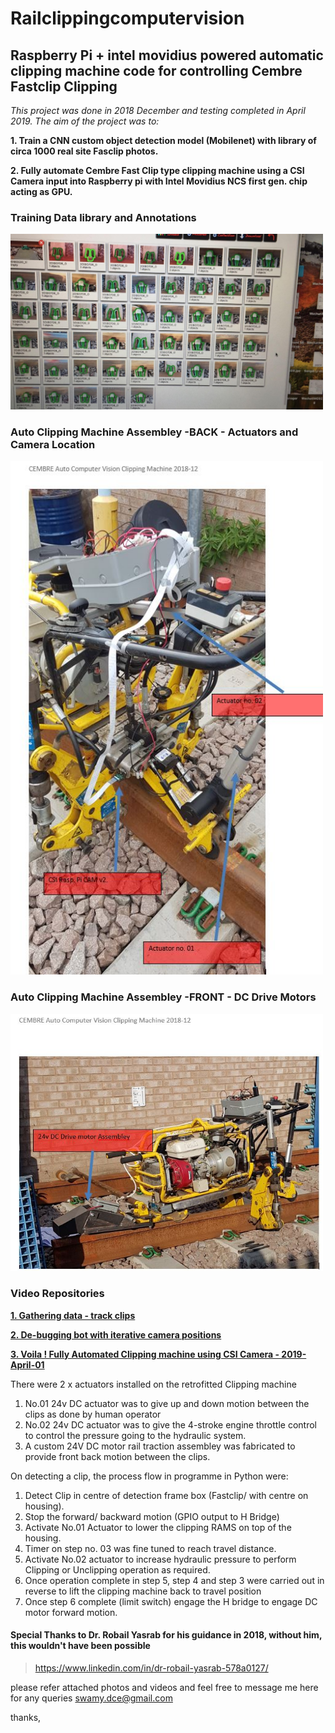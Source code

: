 # Railclippingcomputervision

## Raspberry Pi + intel movidius powered automatic clipping machine code for controlling Cembre Fastclip Clipping

_This project was done in 2018 December and testing completed in April 2019. The aim of the project was to:_ 

**1. Train a CNN custom object detection model (Mobilenet) with library of circa 1000 real site Fasclip photos.**

**2. Fully automate Cembre Fast Clip type clipping machine using a CSI Camera input into Raspberry pi with Intel Movidius NCS first gen. chip acting as GPU.**

### Training Data library and Annotations
<img src="images/IMG-20180711-WA0001.jpg" width="500" >

### Auto Clipping Machine Assembley -BACK -  Actuators and Camera Location
<img src="images/testrigmarkup1.JPG" width="500" >

### Auto Clipping Machine Assembley -FRONT - DC Drive Motors
<img src="images/testrigmarkup2.JPG" width="500" >

### Video Repositories
[**1. Gathering data - track clips**](https://youtu.be/IrTTT1wQgpsE)

[**2. De-bugging bot with iterative camera positions**](https://youtu.be/BeFUDPnRAoE)

[**3. Voila ! Fully Automated Clipping machine using CSI Camera - 2019-April-01**](https://youtu.be/jqsyzdLeAmE)

There were 2 x actuators installed on the retrofitted Clipping machine
1. No.01 24v DC actuator was to give up and down motion between the clips as done by human operator
2. No.02 24v DC actuator was to give the 4-stroke engine throttle control to control the pressure going to the hydraulic system.
3. A custom 24V DC motor rail traction assembley was fabricated to provide front back motion between the clips.

On detecting a clip, the process flow in programme in Python were:

1. Detect Clip in centre of detection frame box (Fastclip/ with centre on housing).
2. Stop the forward/ backward motion (GPIO output to H Bridge)
3. Activate No.01 Actuator to lower the clipping RAMS on top of the housing.
4. Timer on step no. 03 was fine tuned to reach travel distance.
5. Activate No.02 actuator to increase hydraulic pressure to perform Clipping or Unclipping operation as required.
6. Once operation complete in step 5, step 4 and step 3 were carried out in reverse to lift the clipping machine back to travel position
7. Once step 6 complete (limit switch) engage the H bridge to engage DC motor forward motion.

#### Special Thanks to Dr. Robail Yasrab for his guidance in 2018, without him, this wouldn't have been possible
>https://www.linkedin.com/in/dr-robail-yasrab-578a0127/

please refer attached photos and videos and feel free to message me here for any queries swamy.dce@gmail.com

thanks,


